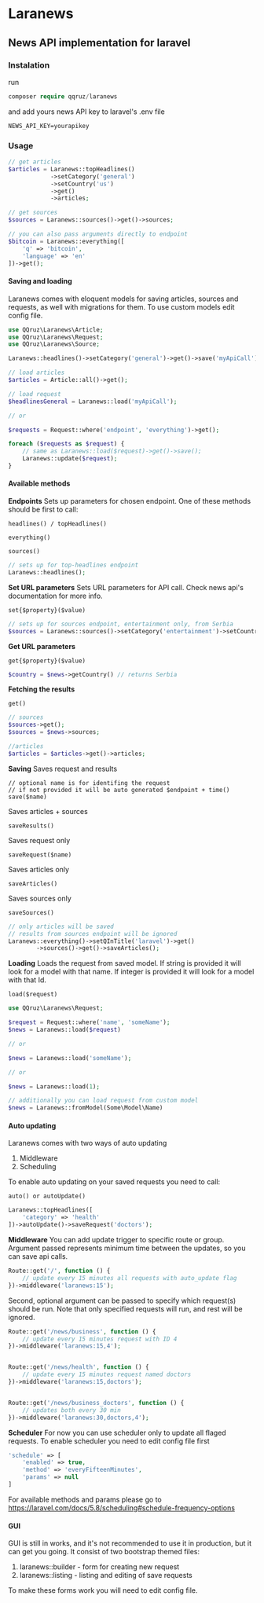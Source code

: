 # Laranews
## News API implementation for laravel

### Instalation
run
```php
composer require qqruz/laranews
```
and add yours news API key to laravel's .env file
```
NEWS_API_KEY=yourapikey
```

### Usage
```php
// get articles
$articles = Laranews::topHeadlines()
            ->setCategory('general')
            ->setCountry('us')
            ->get()
            ->articles;

// get sources
$sources = Laranews::sources()->get()->sources;

// you can also pass arguments directly to endpoint
$bitcoin = Laranews::everything([
    'q' => 'bitcoin',
    'language' => 'en'
])->get();


```

#### Saving and loading
Laranews comes with eloquent models for saving articles, sources and requests, as well with migrations for them.
To use custom models edit config file.

```php
use QQruz\Laranews\Article;
use QQruz\Laranews\Request;
use QQruz\Laranews\Source;

Laranews::headlines()->setCategory('general')->get()->save('myApiCall');

// load articles
$articles = Article::all()->get();

// load request
$headlinesGeneral = Laranews::load('myApiCall');

// or

$requests = Request::where('endpoint', 'everything')->get();

foreach ($requests as $request) {
    // same as Laranews::load($request)->get()->save();
    Laranews::update($request);
}

```

#### Available methods
**Endpoints**
Sets up parameters for chosen endpoint. One of these methods should be first to call:
```
headlines() / topHeadlines()
```
```
everything()
```
```
sources()
```
```php
// sets up for top-headlines endpoint
Laranews::headlines();
```

**Set URL parameters**
Sets URL parameters for API call. Check news api's documentation for more info.
```
set{$property}($value) 
```
```php
// sets up for sources endpoint, entertainment only, from Serbia
$sources = Laranews::sources()->setCategory('entertainment')->setCountry('rs');
```

**Get URL parameters**
```
get{$property}($value)
```
```php
$country = $news->getCountry() // returns Serbia
```

**Fetching the results**
```
get()
```
```php
// sources
$sources->get();
$sources = $news->sources;

//articles
$articles = $articles->get()->articles;
```

**Saving**
Saves request and results
```
// optional name is for identifing the request
// if not provided it will be auto generated $endpoint + time()
save($name)
```
Saves articles + sources
```
saveResults()
```
Saves request only
```
saveRequest($name)
```
Saves articles only
```
saveArticles()
```
Saves sources only
```
saveSources()
```
```php
// only articles will be saved
// results from sources endpoint will be ignored
Laranews::everything()->setQInTitle('laravel')->get()
        ->sources()->get()->saveArticles();
```

**Loading**
Loads the request from saved model.
If string is provided it will look for a model with that name.
If integer is provided it will look for a model with that Id.
```
load($request)
```
```php
use QQruz\Laranews\Request;

$request = Request::where('name', 'someName');
$news = Laranews::load($request)

// or

$news = Laranews::load('someName');

// or

$news = Laranews::load(1);

// additionally you can load request from custom model
$news = Laranews::fromModel(Some\Model\Name)
```

#### Auto updating
Laranews comes with two ways of auto updating
1. Middleware
2. Scheduling

To enable auto updating on your saved requests you need to call:
```
auto() or autoUpdate()
```
```php
Laranews::topHeadlines([
    'category' => 'health'
])->autoUpdate()->saveRequest('doctors');
```

**Middleware**
You can add update trigger to specific route or group.
Argument passed represents minimum time between the updates, so you can save api calls.
```php
Route::get('/', function () {
    // update every 15 minutes all requests with auto_update flag
})->middleware('laranews:15');
```
Second, optional argument can be passed to specify which request(s) should be run.
Note that only specified requests will run, and rest will be ignored.
```php
Route::get('/news/business', function () {
    // update every 15 minutes request with ID 4
})->middleware('laranews:15,4');


Route::get('/news/health', function () {
    // update every 15 minutes request named doctors
})->middleware('laranews:15,doctors');


Route::get('/news/business_doctors', function () {
    // updates both every 30 min
})->middleware('laranews:30,doctors,4');
``` 

**Scheduler**
For now you can use scheduler only to update all flaged requests.
To enable scheduler you need to edit config file first
```php
'schedule' => [
    'enabled' => true,
    'method' => 'everyFifteenMinutes',
    'params' => null
]
```
For available methods and params please go to https://laravel.com/docs/5.8/scheduling#schedule-frequency-options

#### GUI
GUI is still in works, and it's not recommended to use it in production, but it can get you going.
It consist of two bootstrap themed files:
1. laranews::builder - form for creating new request
2. laranews::listing - listing and editing of save requests

To make these forms work you will need to edit config file.